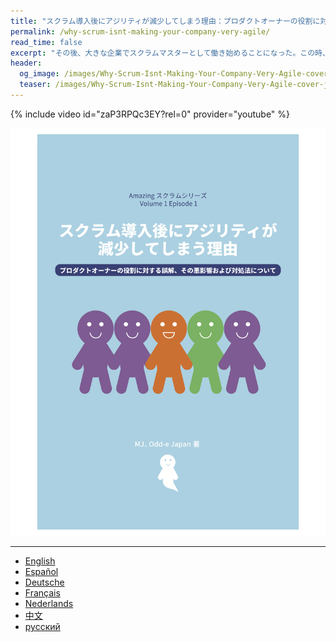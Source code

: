 ```yaml
---
title: "スクラム導入後にアジリティが減少してしまう理由：プロダクトオーナーの役割に対する誤解、その悪影響および対処法について"
permalink: /why-scrum-isnt-making-your-company-very-agile/
read_time: false
excerpt: "その後、大きな企業でスクラムマスターとして働き始めることになった。この時、私はチームの生産性に焦点を当てるという間違いを犯した。"
header:
  og_image: /images/Why-Scrum-Isnt-Making-Your-Company-Very-Agile-cover-jp.png
  teaser: /images/Why-Scrum-Isnt-Making-Your-Company-Very-Agile-cover-jp.png
---
```


{% include video id="zaP3RPQc3EY?rel=0" provider="youtube" %}

[![スクラム導入後にアジリティが減少してしまう理由：プロダクトオーナーの役割に対する誤解、その悪影響および対処法について](../images/Why-Scrum-Isnt-Making-Your-Company-Very-Agile-cover-jp.png)](/downloads/Why-Scrum-Isnt-Making-Your-Company-Very-Agile-jp.pdf) 

---

* [English](https://seattlescrum.com/Why-Scrum-Isnt-Making-Your-Company-Very-Agile/)
* [Español](https://seattlescrum.com/Why-Scrum-Isnt-Making-Your-Company-Very-Agile/#español-spanish)
* [Deutsche](https://seattlescrum.com/Why-Scrum-Isnt-Making-Your-Company-Very-Agile/#deutsche-german)
* [Français](https://seattlescrum.com/Why-Scrum-Isnt-Making-Your-Company-Very-Agile/#français-french)
* [Nederlands](https://seattlescrum.com/Why-Scrum-Isnt-Making-Your-Company-Very-Agile/#nederlands-dutch)
* [中文](https://seattlescrum.com/Why-Scrum-Isnt-Making-Your-Company-Very-Agile/#中文-chinese)
* [русский](https://seattlescrum.com/Why-Scrum-Isnt-Making-Your-Company-Very-Agile/#русский-russian)
